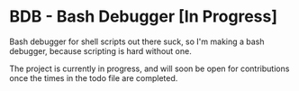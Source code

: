 # BDB - Bash Debugger [In Progress]

Bash debugger for shell scripts out there suck, so I'm making a bash debugger, because scripting is hard without one.

The project is currently in progress, and will soon be open for contributions once the times in the todo file are completed.
